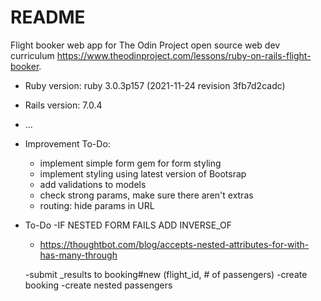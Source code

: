 # README

Flight booker web app for The Odin Project open source web dev curriculum https://www.theodinproject.com/lessons/ruby-on-rails-flight-booker.

* Ruby version: ruby 3.0.3p157 (2021-11-24 revision 3fb7d2cadc)

* Rails version: 7.0.4

* ...

* Improvement To-Do:
  - implement simple form gem for form styling
  - implement styling using latest version of Bootsrap
  - add validations to models
  - check strong params, make sure there aren't extras
  - routing: hide params in URL

* To-Do
  -IF NESTED FORM FAILS ADD INVERSE_OF
    - https://thoughtbot.com/blog/accepts-nested-attributes-for-with-has-many-through

  -submit _results to booking#new (flight_id, # of passengers)
  -create booking
  -create nested passengers